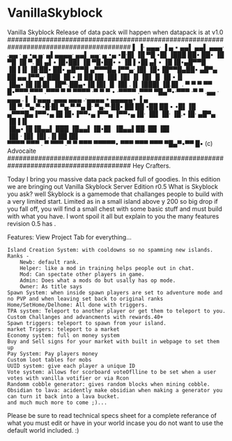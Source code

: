 # VanillaSkyblock
Vanilla Skyblock Release of data pack will happen when datapack is at v1.0
########################################################################################
 ▌ ▐· ▄▄▄·  ▐ ▄ ▪  ▄▄▌  ▄▄▌   ▄▄▄·     .▄▄ · ▄ •▄  ▄· ▄▌▄▄▄▄· ▄▄▌         ▄▄· ▄ •▄ 
▪█·█▌▐█ ▀█ •█▌▐███ ██•  ██•  ▐█ ▀█     ▐█ ▀. █▌▄▌▪▐█▪██▌▐█ ▀█▪██•  ▪     ▐█ ▌▪█▌▄▌▪
▐█▐█•▄█▀▀█ ▐█▐▐▌▐█·██▪  ██▪  ▄█▀▀█     ▄▀▀▀█▄▐▀▀▄·▐█▌▐█▪▐█▀▀█▄██▪   ▄█▀▄ ██ ▄▄▐▀▀▄·
 ███ ▐█ ▪▐▌██▐█▌▐█▌▐█▌▐▌▐█▌▐▌▐█ ▪▐▌    ▐█▄▪▐█▐█.█▌ ▐█▀·.██▄▪▐█▐█▌▐▌▐█▌.▐▌▐███▌▐█.█▌
. ▀   ▀  ▀ ▀▀ █▪▀▀▀.▀▀▀ .▀▀▀  ▀  ▀      ▀▀▀▀ ·▀  ▀  ▀ • ·▀▀▀▀ .▀▀▀  ▀█▄▀▪·▀▀▀ ·▀  ▀
        .▄▄ · ▄▄▄ . ▌ ▐·▄▄▄ .▄▄▄      ▄▄▄ .·▄▄▄▄  ▪  ▄▄▄▄▄▪         ▐ ▄            
        ▐█ ▀. ▀▄.▀·▪█·█▌▀▄.▀·▀▄ █·    ▀▄.▀·██▪ ██ ██ •██  ██ ▪     •█▌▐█           
        ▄▀▀▀█▄▐▀▀▪▄▐█▐█•▐▀▀▪▄▐▀▀▄     ▐▀▀▪▄▐█· ▐█▌▐█· ▐█.▪▐█· ▄█▀▄ ▐█▐▐▌           
        ▐█▄▪▐█▐█▄▄▌ ███ ▐█▄▄▌▐█•█▌    ▐█▄▄▌██. ██ ▐█▌ ▐█▌·▐█▌▐█▌.▐▌██▐█▌           
         ▀▀▀▀  ▀▀▀ . ▀   ▀▀▀ .▀  ▀     ▀▀▀ ▀▀▀▀▀• ▀▀▀ ▀▀▀ ▀▀▀ ▀█▄▀▪▀▀ █▪  (c) Advocaite
########################################################################################
Hey Crafters.

Today I bring you massive data pack packed full of goodies.
In this edition we are bringing out Vanilla Skyblock Server Edition r0.5
What is Skyblock you ask? well Skyblock is a gamemode that challanges people to build with a very limited start.
Limited as in a small island above y 200 so big drop if you fall off, you will find a small chest with some basic stuff and must build with what you have.
I wont spoil it all but  explain to you the many features revision 0.5 has .

Features: View Project Tab for everything...

	Island Creation System: with cooldowns so no spamming new islands.
	Ranks - 
		Newb: default rank.
		Helper: like a mod in training helps people out in chat.
		Mod: Can spectate other players in game.
		Admin: Does what a mods do but usally has op mode.
		Owner: As title says
	Spawn System: when inside spawn players are set to adventure mode and no PVP and when leaving set back to original ranks
	Home/SetHome/Delhome: All done with triggers. 
	TPA system: Teleport to another player or get them to teleport to you.
	Custom Challanges and advancments with rewards.40+
	Spawn triggers: teleport to spawn from your island.
	market Trigers: teleport to a market
	Economy system: full on money system
	Buy and Sell signs for your market with built in webpage to set them up
	Pay System: Pay players money 
	Custom loot tables for mobs
	UUID system: give each player a unique ID
	Vote system: allows for scorboard voteOflline to be set when a user votes with vanilla votifier or via Rcon
	Randomm cobble generator: gives random blocks when mining cobble.
	Obsidian to lava: acidently make obsidian when making a generator you can turn it back into a lava bucket.
	and much much more to come ;)...

Please be sure to read technical specs sheet for a complete referance of what you must edit or have in your world incase you do not want to use the default world included. :)
